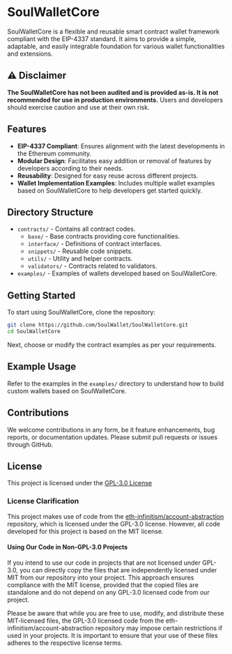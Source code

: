 # SoulWalletCore

SoulWalletCore is a flexible and reusable smart contract wallet framework compliant with the EIP-4337 standard. It aims to provide a simple, adaptable, and easily integrable foundation for various wallet functionalities and extensions.

## ⚠️ Disclaimer

**The SoulWalletCore has not been audited and is provided as-is. It is not recommended for use in production environments.** Users and developers should exercise caution and use at their own risk.

## Features

- **EIP-4337 Compliant**: Ensures alignment with the latest developments in the Ethereum community.
- **Modular Design**: Facilitates easy addition or removal of features by developers according to their needs.
- **Reusability**: Designed for easy reuse across different projects.
- **Wallet Implementation Examples**: Includes multiple wallet examples based on SoulWalletCore to help developers get started quickly.

## Directory Structure

- `contracts/` - Contains all contract codes.
  - `base/` - Base contracts providing core functionalities.
  - `interface/` - Definitions of contract interfaces.
  - `snippets/` - Reusable code snippets.
  - `utils/` - Utility and helper contracts.
  - `validators/` - Contracts related to validators.
- `examples/` - Examples of wallets developed based on SoulWalletCore.

## Getting Started

To start using SoulWalletCore, clone the repository:

```sh
git clone https://github.com/SoulWallet/SoulWalletCore.git
cd SoulWalletCore
```

Next, choose or modify the contract examples as per your requirements.

## Example Usage

Refer to the examples in the `examples/` directory to understand how to build custom wallets based on SoulWalletCore.

## Contributions

We welcome contributions in any form, be it feature enhancements, bug reports, or documentation updates. Please submit pull requests or issues through GitHub.

## License

This project is licensed under the [GPL-3.0 License](LICENSE)

### License Clarification

This project makes use of code from the [eth-infinitism/account-abstraction](https://github.com/eth-infinitism/account-abstraction) repository, which is licensed under the GPL-3.0 license. However, all code developed for this project is based on the MIT license.

#### Using Our Code in Non-GPL-3.0 Projects

If you intend to use our code in projects that are not licensed under GPL-3.0, you can directly copy the files that are independently licensed under MIT from our repository into your project. This approach ensures compliance with the MIT license, provided that the copied files are standalone and do not depend on any GPL-3.0 licensed code from our project.

Please be aware that while you are free to use, modify, and distribute these MIT-licensed files, the GPL-3.0 licensed code from the eth-infinitism/account-abstraction repository may impose certain restrictions if used in your projects. It is important to ensure that your use of these files adheres to the respective license terms.
